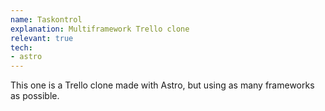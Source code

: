 ```yaml
---
name: Taskontrol
explanation: Multiframework Trello clone
relevant: true
tech:
- astro
---
```

This one is a Trello clone made with Astro, but using as many frameworks as possible.
